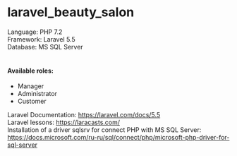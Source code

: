 # laravel_beauty_salon
Language: PHP 7.2<br>
Framework: Laravel 5.5<br>
Database: MS SQL Server
<br><br>
<h4>Available roles:</h4>
<ul>
  <li>Manager</li>
  <li>Administrator</li>
  <li>Customer</li>
</ul>

Laravel Documentation: https://laravel.com/docs/5.5
<br>
Laravel lessons: https://laracasts.com/
<br>
Installation of a driver sqlsrv for connect PHP with MS SQL Server: https://docs.microsoft.com/ru-ru/sql/connect/php/microsoft-php-driver-for-sql-server
<br>
